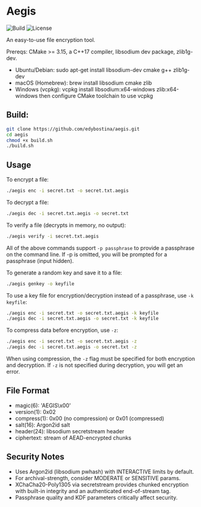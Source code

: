 # Aegis

![Build](https://github.com/edybostina/aegis/actions/workflows/build.yml/badge.svg)
![License](https://img.shields.io/github/license/edybostina/aegis)

An easy-to-use file encryption tool.

Prereqs: CMake >= 3.15, a C++17 compiler, libsodium dev package, zlib1g-dev.

- Ubuntu/Debian: sudo apt-get install libsodium-dev cmake g++ zlib1g-dev
- macOS (Homebrew): brew install libsodium cmake zlib
- Windows (vcpkg): vcpkg install libsodium:x64-windows zlib:x64-windows
  then configure CMake toolchain to use vcpkg

## Build:

```bash
git clone https://github.com/edybostina/aegis.git
cd aegis
chmod +x build.sh
./build.sh
```

## Usage

To encrypt a file:

```bash
./aegis enc -i secret.txt -o secret.txt.aegis
```

To decrypt a file:

```bash
./aegis dec -i secret.txt.aegis -o secret.txt
```

To verify a file (decrypts in memory, no output):

```bash
./aegis verify -i secret.txt.aegis
```

All of the above commands support `-p passphrase` to provide a passphrase on the command line.
If -p is omitted, you will be prompted for a passphrase (input hidden).

To generate a random key and save it to a file:

```bash
./aegis genkey -o keyfile
```

To use a key file for encryption/decryption instead of a passphrase, use `-k keyfile`:

```bash
./aegis enc -i secret.txt -o secret.txt.aegis -k keyfile
./aegis dec -i secret.txt.aegis -o secret.txt -k keyfile
``` 

To compress data before encryption, use `-z`:

```bash
./aegis enc -i secret.txt -o secret.txt.aegis -z
./aegis dec -i secret.txt.aegis -o secret.txt -z
```
When using compression, the `-z` flag must be specified for both encryption and decryption.
If `-z` is not specified during decryption, you will get an error.

## File Format

- magic(6): 'AEGIS\x00'
- version(1): 0x02
- compress(1): 0x00 (no compression) or 0x01 (compressed)
- salt(16): Argon2id salt
- header(24): libsodium secretstream header
- ciphertext: stream of AEAD-encrypted chunks

## Security Notes

- Uses Argon2id (libsodium pwhash) with INTERACTIVE limits by default.
- For archival-strength, consider MODERATE or SENSITIVE params.
- XChaCha20-Poly1305 via secretstream provides chunked encryption with built-in integrity and an authenticated end-of-stream tag.
- Passphrase quality and KDF parameters critically affect security.
